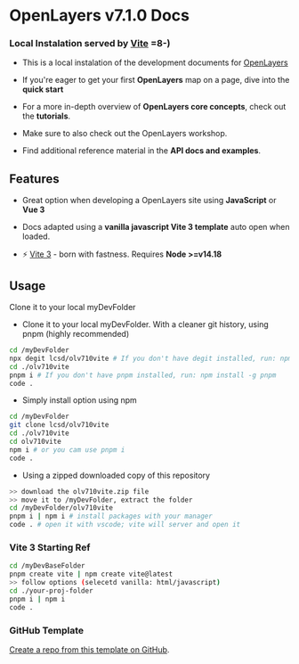 # OpenLayers v7.1.0 Docs

### Local Instalation served by [**Vite**](https://vitejs.dev/guide/) =8-)

- This is a local instalation of the development documents for [OpenLayers](https://openlayers.org/doc/)

- If you're eager to get your first **OpenLayers** map on a page, dive into the **quick start**

- For a more in-depth overview of **OpenLayers core concepts**, check out the **tutorials**.

- Make sure to also check out the OpenLayers workshop.

- Find additional reference material in the **API docs and examples**.

## Features

- Great option when developing a OpenLayers site using **JavaScript** or **Vue 3**

- Docs adapted using a **vanilla javascript Vite 3 template** auto open when loaded.

- ⚡️ [Vite 3](https://vitejs.dev/guide/) - born with fastness. Requires **Node >=v14.18**

## Usage

Clone it to your local myDevFolder

- Clone it to your local myDevFolder. With a cleaner git history, using pnpm (highly recommended)

```bash
cd /myDevFolder
npx degit lcsd/olv710vite # If you don't have degit installed, run: npm install -g degit
cd ./olv710vite
pnpm i # If you don't have pnpm installed, run: npm install -g pnpm
code .
```

- Simply install option using npm

```bash
cd /myDevFolder
git clone lcsd/olv710vite
cd ./olv710vite
cd olv710vite
npm i # or you cam use pnpm i
code .
```

- Using a zipped downloaded copy of this repository

```bash
>> download the olv710vite.zip file
>> move it to /myDevFolder, extract the folder
cd /myDevFolder/olv710vite
pnpm i | npm i # install packages with your manager
code . # open it with vscode; vite will server and open it
```

### Vite 3 Starting Ref

```bash
cd /myDevBaseFolder
pnpm create vite | npm create vite@latest
>> follow options (selecetd vanilla: html/javascript)
cd ./your-proj-folder
pnpm i | npm i
code .
```

### GitHub Template

[Create a repo from this template on GitHub](https://github.com/lcsd/olv710vite/generate).
